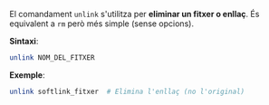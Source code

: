 El comandament `unlink` s'utilitza per **eliminar un fitxer o enllaç**. És equivalent a `rm` però més simple (sense opcions).

**Sintaxi**:

```bash
unlink NOM_DEL_FITXER  
```

**Exemple**:

```bash
unlink softlink_fitxer  # Elimina l'enllaç (no l'original)
```
